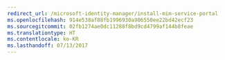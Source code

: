 ```yaml
---
redirect_url: /microsoft-identity-manager/install-mim-service-portal
ms.openlocfilehash: 914e538af88fb1996930a906550ee22bd42ecf23
ms.sourcegitcommit: 02fb1274ae0dc11288f8bd9cd4799af144b8feae
ms.translationtype: HT
ms.contentlocale: ko-KR
ms.lasthandoff: 07/13/2017
---
```

